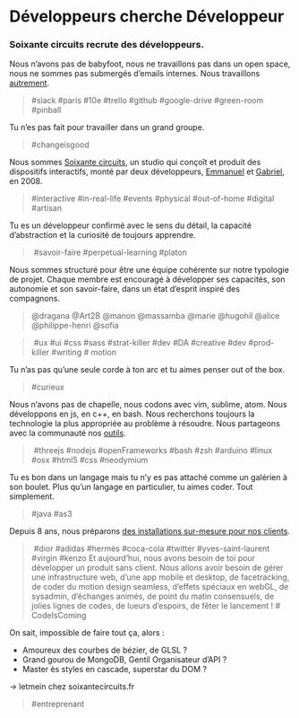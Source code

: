 # Développeurs cherche Développeur

### Soixante circuits recrute des développeurs.

Nous n’avons pas de babyfoot, nous ne travaillons pas dans un open space, nous ne sommes pas submergés d’emails internes. Nous travaillons [autrement](https://medium.com/@gabrielstuff/this-is-our-workflow-what-is-yours-766764a4220).
> \#slack #paris #10e #trello #github #google-drive #green-room #pinball

Tu n’es pas fait pour travailler dans un grand groupe.
> \#changeisgood

Nous sommes [Soixante circuits](https://vimeo.com/soixantecircuits), un studio qui conçoît et produit des dispositifs interactifs, monté par deux développeurs, [Emmanuel](https://github.com/emmanuelgeoffray/) et [Gabriel](https://github.com/gabrielstuff), en 2008.
> \#interactive #in-real-life #events #physical #out-of-home #digital #artisan

Tu es un développeur confirmé avec le sens du détail, la capacité d’abstraction et la curiosité de toujours apprendre.
> \#savoir-faire #perpetual-learning #platon

Nous sommes structuré pour être une équipe cohérente sur notre typologie de projet. Chaque membre est encouragé à développer ses capacités, son autonomie et son savoir-faire, dans un état d’esprit inspiré des compagnons.
> @dragana @Art2B @manon @massamba @marie @hugohil @alice @philippe-henri @sofia

> \#ux #ui #css #sass #strat-killer #dev #DA #creative #dev #prod-killer #writing # motion

Tu n’as pas qu’une seule corde à ton arc et tu aimes penser out of the box.
> \#curieux

Nous n’avons pas de chapelle, nous codons avec vim, sublime, atom. Nous développons en js, en c++, en bash. Nous recherchons toujours la technologie la plus appropriée au problème à résoudre. Nous partageons avec la communauté nos [outils](https://github.com/soixantecircuits/awesome-app-js).
> \#threejs #nodejs #openFrameworks #bash #zsh #arduino #linux #osx #html5 #css #neodymium

Tu es bon dans un langage mais tu n’y es pas attaché comme un galérien à son boulet. Plus qu’un langage en particulier, tu aimes coder. Tout simplement.
> \#java #as3

Depuis 8 ans, nous préparons [des installations sur-mesure pour nos clients](behance.com/soixantecircuits).
> \#dior #adidas #hermès #coca-cola #twitter #yves-saint-laurent #virgin #kenzo
Et aujourd’hui, nous avons besoin de toi pour développer un produit sans client.
Nous allons avoir besoin de gérer une infrastructure web, d’une app mobile et desktop, de facetracking, de coder du motion design seamless, d’effets spéciaux en webGL, de sysadmin,  d’échanges animés, de point du matin consensuels, de jolies lignes de codes, de lueurs d’espoirs, de fêter le lancement !
> \# CodeIsComing

On sait, impossible de faire tout ça, alors :

- Amoureux des courbes de bézier, de GLSL ?
- Grand gourou de MongoDB, Gentil Organisateur d’API ?
- Master ès styles en cascade, superstar du DOM ?

&rarr; letmein chez soixantecircuits.fr
> \#entreprenant
